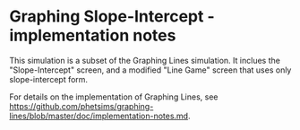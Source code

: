 # Graphing Slope-Intercept - implementation notes

This simulation is a subset of the Graphing Lines simulation. It inclues the "Slope-Intercept" screen, 
and a modified "Line Game" screen that uses only slope-intercept form.

For details on the implementation of Graphing Lines, see https://github.com/phetsims/graphing-lines/blob/master/doc/implementation-notes.md.

